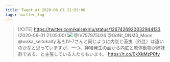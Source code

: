 ```yaml
---
title: Tweet at 2020-06-01 21:05:00
tags: twitter_log
---
```


> [!CITE] https://twitter.com/kaisekiriu/status/1267426920032944133 (2020-06-01 21:05:00)
> ![](https://twitter.com/kaisekiriu/status/1267426920032944133)
> @IV757975026 @GdNt_ONM3_Moon @waka_seitokaity 私もIV-7さんと同じように内肛と苔虫（外肛）は遠いのかなと思っていますが、一つ、神経発生の面から内肛と軟体動物が姉妹群である、と主張している人たちもいます。
> https://t.co/0kXkMzP0fy

